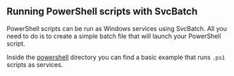 ## Running PowerShell scripts with SvcBatch

PowerShell scripts can be run as Windows
services using SvcBatch. All you need to do is to create a
simple batch file that will launch your PowerShell script.

Inside the [powershell](powershell) directory you can find
a basic example that runs `.ps1` scripts as services.
